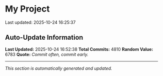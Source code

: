 # My Project


Last updated: 2025-10-24 16:25:37

















































































































































































































































































































































































































































































































































































































































































































































































































































































































































































































































































































































































































































































































































































































































































































































































































































































































































































































































































































































































































































































































































































































































































































































































































































































































































































































































































































































































































































































































































































































































































































































































































































































































































































































































































































































































































































































































































































































































































































































































































































































































































































































































































































































































































































































































































































































































































































































































































































































































































































































































































































































































































































































































































































































## Auto-Update Information

**Last Updated:** 2025-10-24 16:52:38
**Total Commits:** 4810
**Random Value:** 6783
**Quote:** _Commit often, commit early._

---
_This section is automatically generated and updated._